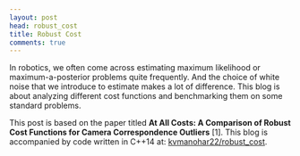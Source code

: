 ```yaml
---
layout: post
head: robust_cost
title: Robust Cost
comments: true
---
```

<script src="https://cdnjs.cloudflare.com/ajax/libs/mathjax/2.7.0/MathJax.js?config=TeX-AMS-MML_HTMLorMML" type="text/javascript"></script>

In robotics, we often come across estimating maximum likelihood or maximum-a-posterior problems quite frequently. And the choice of white noise that we introduce to estimate makes a lot of difference. This blog is about analyzing different cost functions and benchmarking them on some standard problems.

This post is based on the paper titled **At All Costs: A Comparison of Robust Cost Functions for Camera Correspondence Outliers** [1]. This blog is accompanied by code written in C++14 at: [kvmanohar22/robust_cost](https://github.com/kvmanohar22/utils). 
